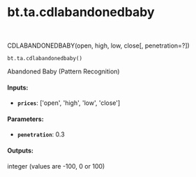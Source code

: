 <div itemscope itemtype="http://developers.google.com/ReferenceObject">
<meta itemprop="name" content="bt.ta.cdlabandonedbaby" />
<meta itemprop="path" content="Stable" />
</div>

# bt.ta.cdlabandonedbaby

<!-- Insert buttons and diff -->

<table class="tfo-notebook-buttons tfo-api nocontent" align="left">

</table>



CDLABANDONEDBABY(open, high, low, close[, penetration=?])

<pre class="devsite-click-to-copy prettyprint lang-py tfo-signature-link">
<code>bt.ta.cdlabandonedbaby()
</code></pre>



<!-- Placeholder for "Used in" -->

Abandoned Baby (Pattern Recognition)

#### Inputs:


* <b>`prices`</b>: ['open', 'high', 'low', 'close']


#### Parameters:


* <b>`penetration`</b>: 0.3


#### Outputs:

integer (values are -100, 0 or 100)
